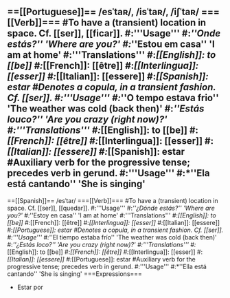 ==[[Portuguese]]==
/esˈtaʀ/, /isˈtaʀ/, /iʃˈtaʀ/
===[[Verb]]===
#To have a (transient) location in space. Cf. [[ser]], [[ficar]].
#:'''Usage'''
#:*''Onde estás?'' 'Where are you?'
#:*''Estou em casa'' 'I am at home'
#:'''Translations'''
#:*[[English]]: to [[be]]
#:*[[French]]: [[être]]
#:*[[Interlingua]]: [[esser]]
#:*[[Italian]]: [[essere]]
#:*[[Spanish]]: estar
#Denotes a copula, in a transient fashion. Cf. [[ser]].
#:'''Usage'''
#:*''O tempo estava frio'' 'The weather was cold (back then)'
#:*''Estás louco?'' 'Are you crazy (right now)?'
#:'''Translations'''
#:*[[English]]: to [[be]]
#:*[[French]]: [[être]]
#:*[[Interlingua]]: [[esser]]
#:*[[Italian]]: [[essere]]
#:*[[Spanish]]: estar
#Auxiliary verb for the progressive tense; precedes verb in gerund.
#:'''Usage'''
#:*''Ela está cantando'' 'She is singing'
----
==[[Spanish]]==
/esˈtar/
===[[Verb]]===
#To have a (transient) location in space. Cf. [[ser]], [[quedar]].
#:'''Usage'''
#:*''¿Dónde estás?'' 'Where are you?'
#:*''Estoy en casa'' 'I am at home'
#:'''Translations'''
#:*[[English]]: to [[be]]
#:*[[French]]: [[être]]
#:*[[Interlingua]]: [[esser]]
#:*[[Italian]]: [[essere]]
#:*[[Portuguese]]: estar
#Denotes a copula, in a transient fashion. Cf. [[ser]].
#:'''Usage'''
#:*''El tiempo estaba frío'' 'The weather was cold (back then)'
#:*''¿Estás loco?'' 'Are you crazy (right now)?'
#:'''Translations'''
#:*[[English]]: to [[be]]
#:*[[French]]: [[être]]
#:*[[Interlingua]]: [[esser]]
#:*[[Italian]]: [[essere]]
#:*[[Portuguese]]: estar
#Auxiliary verb for the progressive tense; precedes verb in gerund.
#:'''Usage'''
#:*''Ella está cantando'' 'She is singing'
===Expressions===
* Estar por